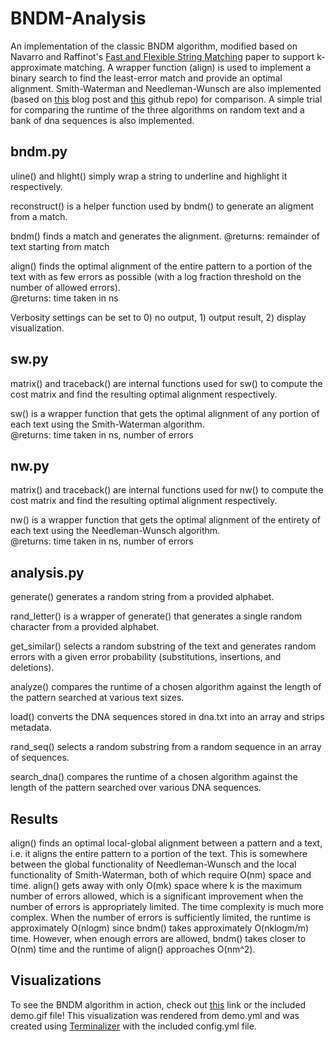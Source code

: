 # BNDM-Analysis

An implementation of the classic BNDM algorithm,
modified based on Navarro and Raffinot's
[Fast and Flexible String Matching](https://dl.acm.org/doi/10.1145/351827.384246)
paper to support k-approximate matching. A wrapper
function (align) is used to implement a binary
search to find the least-error match and provide
an optimal alignment. Smith-Waterman and
Needleman-Wunsch are also implemented (based on
[this](https://tiefenauer.github.io/blog/smith-waterman/)
blog post and [this](https://gist.github.com/radaniba/11019717)
github repo) for comparison. A simple trial for
comparing the runtime of the three algorithms
on random text and a bank of dna sequences is
also implemented.

## bndm.py

uline() and hlight() simply wrap a string to
underline and highlight it respectively.

reconstruct() is a helper function used by bndm()
to generate an aligment from a match.

bndm() finds a match and generates the alignment.
@returns: remainder of text starting from match

align() finds the optimal alignment of the entire
pattern to a portion of the text with as few
errors as possible (with a log fraction threshold
on the number of allowed errors).\
@returns: time taken in ns

Verbosity settings can be set to 0) no output, 1)
output result, 2) display visualization.

## sw.py

matrix() and traceback() are internal functions
used for sw() to compute the cost matrix and find
the resulting optimal alignment respectively.

sw() is a wrapper function that gets the optimal
alignment of any portion of each text using the
Smith-Waterman algorithm.\
@returns: time taken in ns, number of errors

## nw.py

matrix() and traceback() are internal functions
used for nw() to compute the cost matrix and find
the resulting optimal alignment respectively.

nw() is a wrapper function that gets the optimal
alignment of the entirety of each text using the
Needleman-Wunsch algorithm.\
@returns: time taken in ns, number of errors

## analysis.py

generate() generates a random string from a
provided alphabet.

rand_letter() is a wrapper of generate() that
generates a single random character from a
provided alphabet.

get_similar() selects a random substring of the
text and generates random errors with a given
error probability (substitutions, insertions,
and deletions).

analyze() compares the runtime of a chosen
algorithm against the length of the pattern
searched at various text sizes.

load() converts the DNA sequences stored in
dna.txt into an array and strips metadata.

rand_seq() selects a random substring from a
random sequence in an array of sequences.

search_dna() compares the runtime of a chosen
algorithm against the length of the pattern
searched over various DNA sequences.

## Results

align() finds an optimal local-global alignment
between a pattern and a text, i.e. it aligns
the entire pattern to a portion of the text.
This is somewhere between the global
functionality of Needleman-Wunsch and the local
functionality of Smith-Waterman, both of which
require O(nm) space and time. align() gets away
with only O(mk) space where k is the maximum
number of errors allowed, which is a
significant improvement when the number of
errors is appropriately limited. The time
complexity is much more complex. When the
number of errors is sufficiently limited, the
runtime is approximately O(nlogm) since bndm()
takes approximately O(nklogm/m) time. However,
when enough errors are allowed, bndm() takes
closer to O(nm) time and the runtime of align()
approaches O(nm^2).

## Visualizations

To see the BNDM algorithm in action, check out
[this](https://bit.ly/2N2jmDP) link or the
included demo.gif file! This visualization was
rendered from demo.yml and was created using
[Terminalizer](https://terminalizer.com/)
with the included config.yml file.